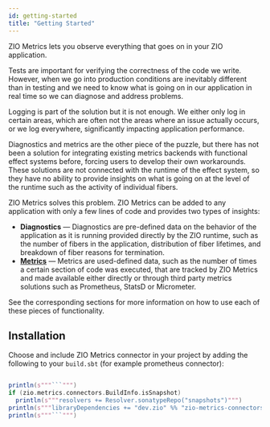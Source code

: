 ```yaml
---
id: getting-started
title: "Getting Started"
---
```


ZIO Metrics lets you observe everything that goes on in your ZIO application.

Tests are important for verifying the correctness of the code we write. However, when we go into production conditions 
are inevitably different than in testing and we need to know what is going on in our application in real time so we 
can diagnose and address problems.

Logging is part of the solution but it is not enough. We either only log in certain areas, which are often not the 
areas where an issue actually occurs, or we log everywhere, significantly impacting application performance.

Diagnostics and metrics are the other piece of the puzzle, but there has not been a solution for integrating existing 
metrics backends with functional effect systems before, forcing users to develop their own workarounds. These solutions 
are not connected with the runtime of the effect system, so they have no ability to provide insights on what is going 
on at the level of the runtime such as the activity of individual fibers.

ZIO Metrics solves this problem. ZIO Metrics can be added to any application with only a few lines of code and provides 
two types of insights:

 - **Diagnostics** — Diagnostics are pre-defined data on the behavior of the application as it is running provided directly by the ZIO runtime, such as the number of fibers in the application, distribution of fiber lifetimes, and breakdown of fiber reasons for termination.
 - **[Metrics](metrics/metric-reference.md)** — Metrics are used-defined data, such as the number of times a certain section of code was executed, that are tracked by ZIO Metrics and made available either directly or through third party metrics solutions such as Prometheus, StatsD or Micrometer.

See the corresponding sections for more information on how to use each of these pieces of functionality.

## Installation

Choose and include ZIO Metrics connector in your project by adding the following to your `build.sbt` (for example prometheus connector):

```scala mdoc:passthrough

println(s"""```""")
if (zio.metrics.connectors.BuildInfo.isSnapshot)
  println(s"""resolvers += Resolver.sonatypeRepo("snapshots")""")
println(s"""libraryDependencies += "dev.zio" %% "zio-metrics-connectors-prometheus" % "${zio.metrics.connectors.BuildInfo.version}"""")
println(s"""```""")

```
